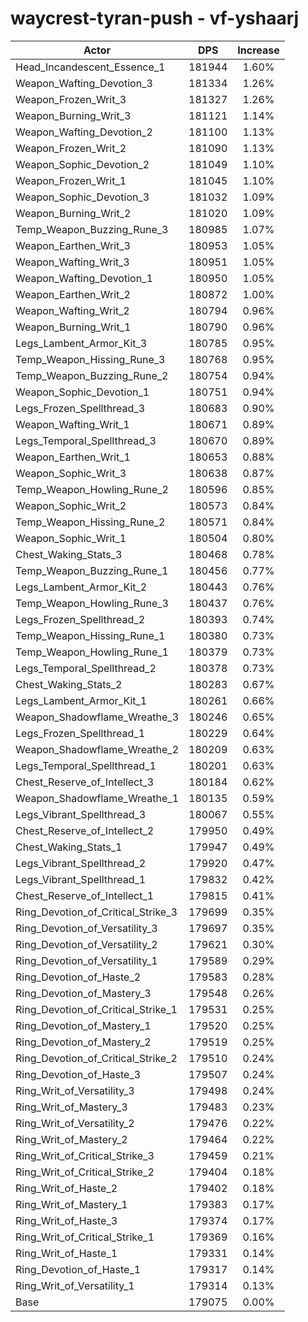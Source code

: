 # waycrest-tyran-push - vf-yshaarj
| Actor | DPS | Increase |
|---|:---:|:---:|
|Head_Incandescent_Essence_1|181944|1.60%|
|Weapon_Wafting_Devotion_3|181334|1.26%|
|Weapon_Frozen_Writ_3|181327|1.26%|
|Weapon_Burning_Writ_3|181121|1.14%|
|Weapon_Wafting_Devotion_2|181100|1.13%|
|Weapon_Frozen_Writ_2|181090|1.13%|
|Weapon_Sophic_Devotion_2|181049|1.10%|
|Weapon_Frozen_Writ_1|181045|1.10%|
|Weapon_Sophic_Devotion_3|181032|1.09%|
|Weapon_Burning_Writ_2|181020|1.09%|
|Temp_Weapon_Buzzing_Rune_3|180985|1.07%|
|Weapon_Earthen_Writ_3|180953|1.05%|
|Weapon_Wafting_Writ_3|180951|1.05%|
|Weapon_Wafting_Devotion_1|180950|1.05%|
|Weapon_Earthen_Writ_2|180872|1.00%|
|Weapon_Wafting_Writ_2|180794|0.96%|
|Weapon_Burning_Writ_1|180790|0.96%|
|Legs_Lambent_Armor_Kit_3|180785|0.95%|
|Temp_Weapon_Hissing_Rune_3|180768|0.95%|
|Temp_Weapon_Buzzing_Rune_2|180754|0.94%|
|Weapon_Sophic_Devotion_1|180751|0.94%|
|Legs_Frozen_Spellthread_3|180683|0.90%|
|Weapon_Wafting_Writ_1|180671|0.89%|
|Legs_Temporal_Spellthread_3|180670|0.89%|
|Weapon_Earthen_Writ_1|180653|0.88%|
|Weapon_Sophic_Writ_3|180638|0.87%|
|Temp_Weapon_Howling_Rune_2|180596|0.85%|
|Weapon_Sophic_Writ_2|180573|0.84%|
|Temp_Weapon_Hissing_Rune_2|180571|0.84%|
|Weapon_Sophic_Writ_1|180504|0.80%|
|Chest_Waking_Stats_3|180468|0.78%|
|Temp_Weapon_Buzzing_Rune_1|180456|0.77%|
|Legs_Lambent_Armor_Kit_2|180443|0.76%|
|Temp_Weapon_Howling_Rune_3|180437|0.76%|
|Legs_Frozen_Spellthread_2|180393|0.74%|
|Temp_Weapon_Hissing_Rune_1|180380|0.73%|
|Temp_Weapon_Howling_Rune_1|180379|0.73%|
|Legs_Temporal_Spellthread_2|180378|0.73%|
|Chest_Waking_Stats_2|180283|0.67%|
|Legs_Lambent_Armor_Kit_1|180261|0.66%|
|Weapon_Shadowflame_Wreathe_3|180246|0.65%|
|Legs_Frozen_Spellthread_1|180229|0.64%|
|Weapon_Shadowflame_Wreathe_2|180209|0.63%|
|Legs_Temporal_Spellthread_1|180201|0.63%|
|Chest_Reserve_of_Intellect_3|180184|0.62%|
|Weapon_Shadowflame_Wreathe_1|180135|0.59%|
|Legs_Vibrant_Spellthread_3|180067|0.55%|
|Chest_Reserve_of_Intellect_2|179950|0.49%|
|Chest_Waking_Stats_1|179947|0.49%|
|Legs_Vibrant_Spellthread_2|179920|0.47%|
|Legs_Vibrant_Spellthread_1|179832|0.42%|
|Chest_Reserve_of_Intellect_1|179815|0.41%|
|Ring_Devotion_of_Critical_Strike_3|179699|0.35%|
|Ring_Devotion_of_Versatility_3|179697|0.35%|
|Ring_Devotion_of_Versatility_2|179621|0.30%|
|Ring_Devotion_of_Versatility_1|179589|0.29%|
|Ring_Devotion_of_Haste_2|179583|0.28%|
|Ring_Devotion_of_Mastery_3|179548|0.26%|
|Ring_Devotion_of_Critical_Strike_1|179531|0.25%|
|Ring_Devotion_of_Mastery_1|179520|0.25%|
|Ring_Devotion_of_Mastery_2|179519|0.25%|
|Ring_Devotion_of_Critical_Strike_2|179510|0.24%|
|Ring_Devotion_of_Haste_3|179507|0.24%|
|Ring_Writ_of_Versatility_3|179498|0.24%|
|Ring_Writ_of_Mastery_3|179483|0.23%|
|Ring_Writ_of_Versatility_2|179476|0.22%|
|Ring_Writ_of_Mastery_2|179464|0.22%|
|Ring_Writ_of_Critical_Strike_3|179459|0.21%|
|Ring_Writ_of_Critical_Strike_2|179404|0.18%|
|Ring_Writ_of_Haste_2|179402|0.18%|
|Ring_Writ_of_Mastery_1|179383|0.17%|
|Ring_Writ_of_Haste_3|179374|0.17%|
|Ring_Writ_of_Critical_Strike_1|179369|0.16%|
|Ring_Writ_of_Haste_1|179331|0.14%|
|Ring_Devotion_of_Haste_1|179317|0.14%|
|Ring_Writ_of_Versatility_1|179314|0.13%|
|Base|179075|0.00%|
